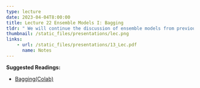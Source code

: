 ```yaml
---
type: lecture
date: 2023-04-04T8:00:00
title: Lecture 22 Ensemble Models I: Bagging
tldr: " We will continue the discussion of ensemble models from previous class"
thumbnail: /static_files/presentations/lec.png
links: 
    - url: /static_files/presentations/13_Lec.pdf
      name: Notes
---
```

**Suggested Readings:**
- [Bagging(Colab)](https://colab.research.google.com/drive/1ULWe3kLJsVCj9xA2bCUA5BQgX07QDUK_?usp=sharing)

